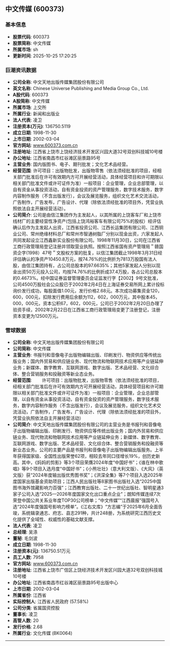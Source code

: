 ## 中文传媒 (600373)

### 基本信息

- **股票代码**: 600373
- **股票简称**: 中文传媒
- **所属市场**: sh
- **更新时间**: 2025-10-25 17:20:25

### 巨潮资讯数据

- **公司全称**: 中文天地出版传媒集团股份有限公司
- **英文名称**: Chinese Universe Publishing and Media Group Co., Ltd.
- **A股代码**: 600373
- **A股简称**: 中文传媒
- **所属市场**: 上交所
- **所属行业**: 新闻和出版业
- **法人代表**: 凌卫
- **注册资本(万元)**: 136750.5119
- **成立日期**: 1998-11-30
- **上市日期**: 2002-03-04
- **官方网站**: www.600373.com.cn
- **注册地址**: 江西省上饶市上饶经济技术开发区兴园大道32号双创科技城10号楼
- **办公地址**: 江西省南昌市红谷滩区丽景路95号
- **主营业务**: 国内版图书、电子、期刊批发；文化艺术品经营。
- **经营范围**: 许可项目：出版物批发，出版物零售（依法须经批准的项目，经相关部门批准后在许可有效期内方可开展经营活动，具体经营项目和许可期限以相关部门批准文件或许可证件为准）一般项目：企业管理，企业总部管理，以自有资金从事投资活动，自有资金投资的资产管理服务，数字技术服务，数字内容制作服务（不含出版发行），会议及展览服务，组织文化艺术交流活动，广告制作，广告发布，广告设计、代理（除依法须经批准的项目外，凭营业执照依法自主开展经营活动）。
- **公司简介**: 公司是由信江集团作为主发起人，以其所属的上饶客车厂和上饶市线材厂的主要经营性净资产(包括上饶鸿裕客车有限公司75%的股权）经评估确认后作为主发起人出资，江西省投资公司、江西长运集团有限公司、江西铜业公司、常州绝缘材料总厂和常州市智通树脂厂分别以现金出资，六家发起人共同发起设立江西鑫新实业股份有限公司。1998年11月30日，公司在江西省工商行政管理局登记注册并领取营业执照。按照江西省国有资产管理局＂赣国资企字(1998）47号＂文股权方案的批复，以信江集团截止1998年3月31日经评估确认的净资产10450.8万元，按74.76%的比例折为7813万股国有法人股，由信江集团持有，占公司总股本的97.6635%；其他5家发起人分别以现金出资50万元投入公司，均按74.76%的比例折成37.4万股，各占公司总股本的0.4673%。经中国证券监督管理委员会证监发行字【2002】9号文批准，公司4500万股社会公众股已于2002年2月4日在上海证券交易所网上累计投标询价发行成功，每股面值1.00元，发行价格2.68元。本次成功募集资金120，600，000元，扣除发行费用后余额为112，602，000万元，其中股本45，000，000元，资本公积67，602，000元，公司已于2002年2月20日办理了验资手续，2002年2月22日在江西省工商行政管理局变更了注册登记，注册资本变更为12500万元。

### 雪球数据

- **公司全称**: 中文天地出版传媒集团股份有限公司
- **公司简称**: 中文传媒
- **主营业务**: 书报刊和音像电子出版物编辑出版、印刷发行、物资供应等传统出版业务；国内外贸易和供应链业务、现代物流和物联网技术应用等产业链延伸业务；新媒体、数字教育、互联网游戏、数字出版、艺术品经营、文化综合体、整合营销服务和投融资等新业态业务。
- **经营范围**: 　　许可项目：出版物批发，出版物零售（依法须经批准的项目，经相关部门批准后在许可有效期内方可开展经营活动，具体经营项目和许可期限以相关部门批准文件或许可证件为准）一般项目：企业管理，企业总部管理，以自有资金从事投资活动，自有资金投资的资产管理服务，数字技术服务，数字内容制作服务（不含出版发行），会议及展览服务，组织文化艺术交流活动，广告制作，广告发布，广告设计、代理（除依法须经批准的项目外，凭营业执照依法自主开展经营活动）
- **公司简介**: 中文天地出版传媒集团股份有限公司的主营业务是书报刊和音像电子出版物编辑出版、印刷发行、物资供应等传统出版业务；国内外贸易和供应链业务、现代物流和物联网技术应用等产业链延伸业务；新媒体、数字教育、互联网游戏、数字出版、艺术品经营、文化综合体、整合营销服务和投融资等新业态业务。公司的主要产品是书报刊和音像电子出版物编辑出版服务。上半年获得国家级、全国性出版荣誉62项，相较去年同口径增长19%，创历史新高。其中，《妈妈的剪影》等3个项目荣膺2024年度“中国好书”；《谁在林中歌唱》等9个项目入选月度“中国好书”；《小熊壮壮》（意大利文版）、《大风》（英文版）获“2024年度输出版优秀图书奖”；《洪深全集》等7个项目入选2025年度国家出版基金资助项目；江西人民出版社等8家图书出版社入选“2025中国图书海外馆藏影响力百强”；江西教育出版社、二十一世纪出版社、智明星通3家子公司入选“2025—2026年度国家文化出口重点企业”；朗知传媒连续7次荣登中国公共关系业年度TOP30公司榜单；“中文传媒”“江西晨报”强国号入选“2024年度强国号影响力榜单”。《江右文库》“方志编”于2025年6月全面告竣，系统辑录通志、府志、县志291种，共计248册，为系统研究江西历史文化提供了全域性、权威性的基础文献支撑。
- **法人代表**: 凌卫
- **总经理**: 吴涤
- **董秘**: 毛剑波
- **成立日期**: 1998-11-30
- **注册资本(元)**: 136750.51万元
- **员工人数**: 7958
- **官方网站**: www.600373.com.cn
- **注册地址**: 江西省上饶市广信区上饶经济技术开发区兴园大道32号双创科技城10号楼
- **办公地址**: 江西省南昌市红谷滩区丽景路95号出版中心
- **上市日期**: 2002-03-04
- **所属省份**: 江西省
- **实际控制人**: 江西省人民政府 (57.58%)
- **公司分类**: 省属国资控股
- **董事长**: 凌卫
- **高管人数**: 20
- **发行价格**: 2.68
- **所属行业**: 文化传媒 (BK0064)

---